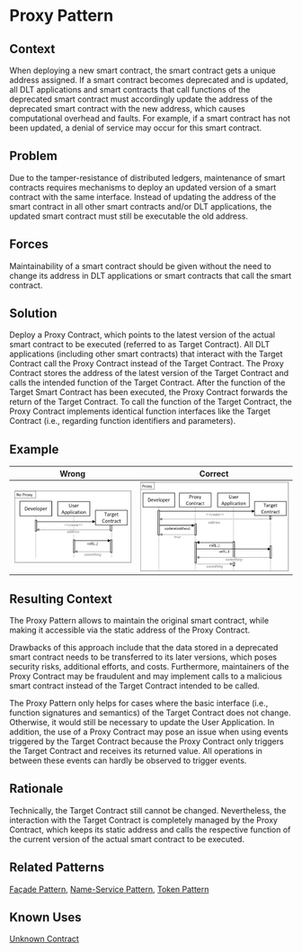 # Proxy Pattern
## Context
When deploying a new smart contract, the smart contract gets a unique address assigned. If a smart contract becomes deprecated and is updated, all DLT applications and smart contracts that call functions of the deprecated smart contract must accordingly update the address of the deprecated smart contract with the new address, which causes computational overhead and faults. For example, if a smart contract has not been updated, a denial of service may occur for this smart contract.
## Problem
Due to the tamper-resistance of distributed ledgers, maintenance of smart contracts requires mechanisms to deploy an updated version of a smart contract with the same interface. Instead of updating the address of the smart contract in all other smart contracts and/or DLT applications, the updated smart contract must still be executable the old address.
## Forces
Maintainability of a smart contract should be given without the need to change its address in DLT applications or smart contracts that call the smart contract.
## Solution
Deploy a Proxy Contract, which points to the latest version of the actual smart contract to be executed (referred to as Target Contract). All DLT applications (including other smart contracts) that interact with the Target Contract call the Proxy Contract instead of the Target Contract. The Proxy Contract stores the address of the latest version of the Target Contract and calls the intended function of the Target Contract. After the function of the Target Smart Contract has been executed, the Proxy Contract forwards the return of the Target Contract. To call the function of the Target Contract, the Proxy Contract implements identical function interfaces like the Target Contract (i.e., regarding function identifiers and parameters).
## Example

Wrong | Correct
------------- | -------------
![Wrong](Proxy%20Pattern%20-%20No%20Proxy.png)  | ![Correct](Proxy%20Pattern%20-%20Proxy.png)

## Resulting Context
The Proxy Pattern allows to maintain the original smart contract, while making it accessible via the static address of the Proxy Contract.

Drawbacks of this approach include that the data stored in a deprecated smart contract needs to be transferred to its later versions, which poses security risks, additional efforts, and costs. Furthermore, maintainers of the Proxy Contract may be fraudulent and may implement calls to a malicious smart contract instead of the Target Contract intended to be called.

The Proxy Pattern only helps for cases where the basic interface (i.e., function signatures and semantics) of the Target Contract does not change. Otherwise, it would still be necessary to update the User Application. In addition, the use of a Proxy Contract may pose an issue when using events triggered by the Target Contract because the Proxy Contract only triggers the Target Contract and receives its returned value. All operations in between these events can hardly be observed to trigger events.
## Rationale
Technically, the Target Contract still cannot be changed. Nevertheless, the interaction with the Target Contract is completely managed by the Proxy Contract, which keeps its static address and calls the respective function of the current version of the actual smart contract to be executed.
## Related Patterns
[Façade Pattern](/Architectural%20Patterns/Façade%20Pattern/README.md#context), [Name-Service Pattern](/Architectural%20Patterns/Name-Service%20Pattern/README.md#context), [Token Pattern](../../Idioms/Token%20Pattern/README.md)
## Known Uses
[Unknown Contract](https://etherscan.io/bytecode-decompiler?a=0x09cabec1ead1c0ba254b09efb3ee13841712be14)
